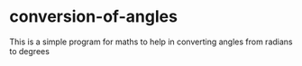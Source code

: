 # conversion-of-angles
This is a simple program for maths to help in converting angles from radians to degrees
